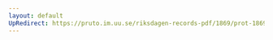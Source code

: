 ```yaml
---
layout: default
UpRedirect: https://pruto.im.uu.se/riksdagen-records-pdf/1869/prot-1869--fk--421.pdf
---
```

